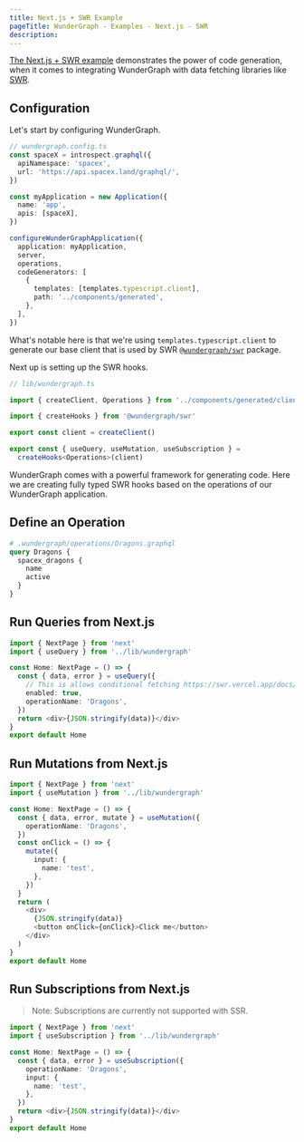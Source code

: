 ```yaml
---
title: Next.js + SWR Example
pageTitle: WunderGraph - Examples - Next.js - SWR
description:
---
```


[The Next.js + SWR example](https://github.com/wundergraph/wundergraph/tree/main/examples/nextjs-swr) demonstrates the power of
code generation,
when it comes to integrating WunderGraph with data fetching libraries like [SWR](https://swr.vercel.app/).

## Configuration

Let's start by configuring WunderGraph.

```typescript
// wundergraph.config.ts
const spaceX = introspect.graphql({
  apiNamespace: 'spacex',
  url: 'https://api.spacex.land/graphql/',
})

const myApplication = new Application({
  name: 'app',
  apis: [spaceX],
})

configureWunderGraphApplication({
  application: myApplication,
  server,
  operations,
  codeGenerators: [
    {
      templates: [templates.typescript.client],
      path: '../components/generated',
    },
  ],
})
```

What's notable here is that we're using `templates.typescript.client` to generate our base client that is used by SWR [`@wundergraph/swr`](https://github.com/wundergraph/wundergraph/tree/main/packages/swr) package.

Next up is setting up the SWR hooks.

```ts
// lib/wundergraph.ts

import { createClient, Operations } from '../components/generated/client'

import { createHooks } from '@wundergraph/swr'

export const client = createClient()

export const { useQuery, useMutation, useSubscription } =
  createHooks<Operations>(client)
```

WunderGraph comes with a powerful framework for generating code.
Here we are creating fully typed SWR hooks based on the operations of our WunderGraph application.

## Define an Operation

```graphql
# .wundergraph/operations/Dragons.graphql
query Dragons {
  spacex_dragons {
    name
    active
  }
}
```

## Run Queries from Next.js

```typescript
import { NextPage } from 'next'
import { useQuery } from '../lib/wundergraph'

const Home: NextPage = () => {
  const { data, error } = useQuery({
    // This is allows conditional fetching https://swr.vercel.app/docs/conditional-fetching
    enabled: true,
    operationName: 'Dragons',
  })
  return <div>{JSON.stringify(data)}</div>
}
export default Home
```

## Run Mutations from Next.js

```typescript
import { NextPage } from 'next'
import { useMutation } from '../lib/wundergraph'

const Home: NextPage = () => {
  const { data, error, mutate } = useMutation({
    operationName: 'Dragons',
  })
  const onClick = () => {
    mutate({
      input: {
        name: 'test',
      },
    })
  }
  return (
    <div>
      {JSON.stringify(data)}
      <button onClick={onClick}>Click me</button>
    </div>
  )
}
export default Home
```

## Run Subscriptions from Next.js

> Note: Subscriptions are currently not supported with SSR.

```typescript
import { NextPage } from 'next'
import { useSubscription } from '../lib/wundergraph'

const Home: NextPage = () => {
  const { data, error } = useSubscription({
    operationName: 'Dragons',
    input: {
      name: 'test',
    },
  })
  return <div>{JSON.stringify(data)}</div>
}
export default Home
```
